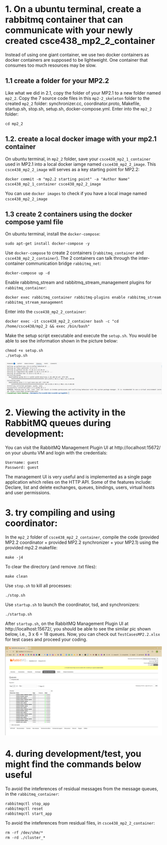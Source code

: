 # 1. On a ubuntu terminal, create a rabbitmq container that can communicate with your newly created csce438_mp2_2_container

Instead of using one giant container, we use two docker containers as docker containers are supposed to be lightweight. One container that consumes too much resources may be slow.

## 1.1 create a folder for your MP2.2

Like what we did in 2.1, copy the folder of your MP2.1 to a new folder named `mp2_2`. Copy the 7 source code files in this `mp2-2_skeleton` folder to the created `mp2_2` folder: synchronizer.cc, coordinator.proto, Makefile, startup.sh, stop.sh, setup.sh, docker-compose.yml. Enter into the `mp2_2` folder:

    cd mp2_2

## 1.2. create a local docker image with your mp2.1 container
On ubuntu terminal, in `mp2_2` folder, save your `csce438_mp2_1_container` used in MP2.1 into a local docker iamge named `csce438_mp2_2_image`. This `csce438_mp2_2_image` will serves as a key starting point for MP2.2:

    docker commit -m "mp2.2 starting point" -a "Author Name" csce438_mp2_1_container csce438_mp2_2_image

You can use `docker images` to check if you have a local image named `csce438_mp2_2_image`

## 1.3 create 2 containers using the docker compose yaml file

On ubuntu terminal, install the `docker-compose`:

    sudo apt-get install docker-compose -y

Use `docker-compose` to create 2 containers (`rabbitmq_container` and `csce438_mp2_2_container`). The 2 containers can talk through the inter-container communication bridge `rabbitmq_net`:

    docker-compose up -d

Enable rabbitmq_stream and rabbitmq_stream_management plugins for `rabbitmq_container`:

    docker exec rabbitmq_container rabbitmq-plugins enable rabbitmq_stream rabbitmq_stream_management

Enter into the `csce438_mp2_2_container`:

    docker exec -it csce438_mp2_2_container bash -c "cd /home/csce438/mp2_2 && exec /bin/bash"

Make the setup script executable and execute the `setup.sh`. You would be able to see the information shown in the picture below:

    chmod +x setup.sh 
    ./setup.sh 

![configurations of csce438_mp2_2_container](../images/configurations_of_csce438_mp2_2_container.png)


# 2. Viewing the activity in the RabbitMQ queues during development: 

You can visit the RabbitMQ Management Plugin UI at http://localhost:15672/ on your ubuntu VM and login with the credentials: 

    Username: guest
    Password: guest

The management UI is very useful and is implemented as a single page application which relies on the HTTP API. Some of the features include: Declare, list and delete exchanges, queues, bindings, users, virtual hosts and user permissions.

# 3. try compiling and using coordinator:

In the `mp2_2` folder of `csce438_mp2_2_container`, compile the code (provided MP2.2 coordinator + provided MP2.2 synchronizer + your MP2.1) using the provided mp2.2 makefile:

    make -j4

To clear the directory (and remove .txt files):
   
    make clean

Use `stop.sh` to kill all processes:

    ./stop.sh

Use `startup.sh` to launch the coordinator, tsd, and synchronizers:

    ./startup.sh

After `startup.sh`, on the RabbitMQ Management Plugin UI at http://localhost:15672/, you should be able to see the similar pic shown below, i.e., 3 x 6 = 18 queues. Now, you can check out `TestCasesMP2.2.xlsx` for test cases and proceed your coding. 

![rabbitmq web ui](../images/rabbitmq_web_visualization.png)

# 4. during development/test, you might find the commands below useful

To avoid the inteferences of residual messages from the message queues, in the `rabbitmq_container`:

    rabbitmqctl stop_app
    rabbitmqctl reset 
    rabbitmqctl start_app

To avoid the inteferences from residual files, in `csce438_mp2_2_container`:

    rm -rf /dev/shm/*
    rm -rd ./cluster_*